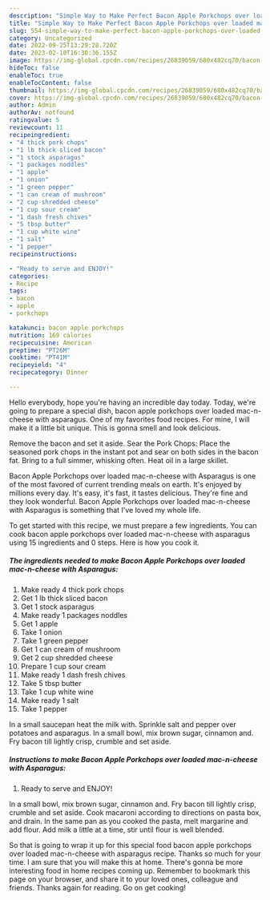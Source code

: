 ```yaml
---
description: "Simple Way to Make Perfect Bacon Apple Porkchops over loaded mac-n-cheese with Asparagus"
title: "Simple Way to Make Perfect Bacon Apple Porkchops over loaded mac-n-cheese with Asparagus"
slug: 554-simple-way-to-make-perfect-bacon-apple-porkchops-over-loaded-mac-n-cheese-with-asparagus
category: Uncategorized
date: 2022-09-25T13:29:28.720Z
date: 2023-02-10T16:30:36.155Z
image: https://img-global.cpcdn.com/recipes/26839059/680x482cq70/bacon-apple-porkchops-over-loaded-mac-n-cheese-with-asparagus-recipe-main-photo.jpg
hideToc: false
enableToc: true
enableTocContent: false
thumbnail: https://img-global.cpcdn.com/recipes/26839059/680x482cq70/bacon-apple-porkchops-over-loaded-mac-n-cheese-with-asparagus-recipe-main-photo.jpg
cover: https://img-global.cpcdn.com/recipes/26839059/680x482cq70/bacon-apple-porkchops-over-loaded-mac-n-cheese-with-asparagus-recipe-main-photo.jpg
author: Admin
authorAv: notfound
ratingvalue: 5
reviewcount: 11
recipeingredient:
- "4 thick pork chops"
- "1 lb thick sliced bacon"
- "1 stock asparagus"
- "1 packages noddles"
- "1 apple"
- "1 onion"
- "1 green pepper"
- "1 can cream of mushroom"
- "2 cup shredded cheese"
- "1 cup sour cream"
- "1 dash fresh chives"
- "5 tbsp butter"
- "1 cup white wine"
- "1 salt"
- "1 pepper"
recipeinstructions:

- "Ready to serve and ENJOY!"
categories:
- Recipe
tags:
- bacon
- apple
- porkchops

katakunci: bacon apple porkchops 
nutrition: 169 calories
recipecuisine: American
preptime: "PT26M"
cooktime: "PT41M"
recipeyield: "4"
recipecategory: Dinner

---
```



Hello everybody, hope you're having an incredible day today. Today, we're going to prepare a special dish, bacon apple porkchops over loaded mac-n-cheese with asparagus. One of my favorites food recipes. For mine, I will make it a little bit unique. This is gonna smell and look delicious.

Remove the bacon and set it aside. Sear the Pork Chops: Place the seasoned pork chops in the instant pot and sear on both sides in the bacon fat. Bring to a full simmer, whisking often. Heat oil in a large skillet.

Bacon Apple Porkchops over loaded mac-n-cheese with Asparagus is one of the most favored of current trending meals on earth. It's enjoyed by millions every day. It's easy, it's fast, it tastes delicious. They're fine and they look wonderful. Bacon Apple Porkchops over loaded mac-n-cheese with Asparagus is something that I've loved my whole life.


To get started with this recipe, we must prepare a few ingredients. You can cook bacon apple porkchops over loaded mac-n-cheese with asparagus using 15 ingredients and 0 steps. Here is how you cook it.

<!--inarticleads1-->

##### The ingredients needed to make Bacon Apple Porkchops over loaded mac-n-cheese with Asparagus:

1. Make ready 4 thick pork chops
1. Get 1 lb thick sliced bacon
1. Get 1 stock asparagus
1. Make ready 1 packages noddles
1. Get 1 apple
1. Take 1 onion
1. Take 1 green pepper
1. Get 1 can cream of mushroom
1. Get 2 cup shredded cheese
1. Prepare 1 cup sour cream
1. Make ready 1 dash fresh chives
1. Take 5 tbsp butter
1. Take 1 cup white wine
1. Make ready 1 salt
1. Take 1 pepper


In a small saucepan heat the milk with. Sprinkle salt and pepper over potatoes and asparagus. In a small bowl, mix brown sugar, cinnamon and. Fry bacon till lightly crisp, crumble and set aside. 

<!--inarticleads2-->

##### Instructions to make Bacon Apple Porkchops over loaded mac-n-cheese with Asparagus:


1. Ready to serve and ENJOY!

In a small bowl, mix brown sugar, cinnamon and. Fry bacon till lightly crisp, crumble and set aside. Cook macaroni according to directions on pasta box, and drain. In the same pan as you cooked the pasta, melt margarine and add flour. Add milk a little at a time, stir until flour is well blended. 

So that is going to wrap it up for this special food bacon apple porkchops over loaded mac-n-cheese with asparagus recipe. Thanks so much for your time. I am sure that you will make this at home. There's gonna be more interesting food in home recipes coming up. Remember to bookmark this page on your browser, and share it to your loved ones, colleague and friends. Thanks again for reading. Go on get cooking!
